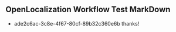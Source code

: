 ## OpenLocalization Workflow Test MarkDown
* ade2c6ac-3c8e-4f67-80cf-89b32c360e6b 
thanks!<!--HONumber=Mar16_HO4-->
